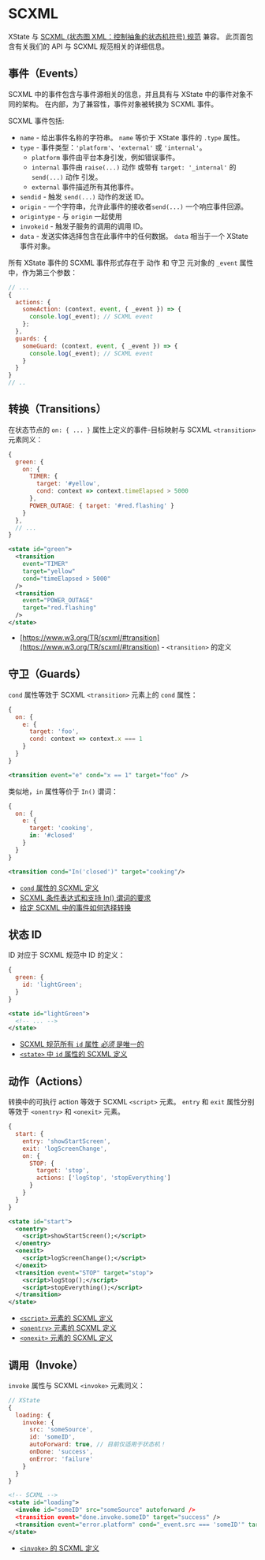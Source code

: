 # SCXML

XState 与 [SCXML (状态图 XML：控制抽象的状态机符号) 规范](https://www.w3.org/TR/scxml/) 兼容。 此页面包含有关我们的 API 与 SCXML 规范相关的详细信息。

## 事件（Events）

SCXML 中的事件包含与事件源相关的信息，并且具有与 XState 中的事件对象不同的架构。 在内部，为了兼容性，事件对象被转换为 SCXML 事件。

SCXML 事件包括:

- `name` - 给出事件名称的字符串。 `name` 等价于 XState 事件的 `.type` 属性。
- `type` - 事件类型：`'platform'`、`'external'` 或 `'internal'`。
  - `platform` 事件由平台本身引发，例如错误事件。
  - `internal` 事件由 `raise(...)`  动作 或带有 `target: '_internal'` 的 `send(...)` 动作 引发。
  - `external` 事件描述所有其他事件。
- `sendid` - 触发 `send(...)` 动作的发送 ID。
- `origin` - 一个字符串，允许此事件的接收者`send(...)` 一个响应事件回源。
- `origintype` - 与 `origin` 一起使用
- `invokeid` - 触发子服务的调用的调用 ID。
- `data` - 发送实体选择包含在此事件中的任何数据。 `data` 相当于一个 XState 事件对象。

所有 XState 事件的 SCXML 事件形式存在于 动作 和 守卫 元对象的 `_event` 属性中，作为第三个参数：

```js {4-5,9-10}
// ...
{
  actions: {
    someAction: (context, event, { _event }) => {
      console.log(_event); // SCXML event
    };
  },
  guards: {
    someGuard: (context, event, { _event }) => {
      console.log(_event); // SCXML event
    }
  }
}
// ..
```

## 转换（Transitions）

在状态节点的 `on: { ... }` 属性上定义的事件-目标映射与 SCXML `<transition>` 元素同义：

```js
{
  green: {
    on: {
      TIMER: {
        target: '#yellow',
        cond: context => context.timeElapsed > 5000
      },
      POWER_OUTAGE: { target: '#red.flashing' }
    }
  },
  // ...
}
```

```xml
<state id="green">
  <transition
    event="TIMER"
    target="yellow"
    cond="timeElapsed > 5000"
  />
  <transition
    event="POWER_OUTAGE"
    target="red.flashing"
  />
</state>
```

- [https://www.w3.org/TR/scxml/#transition](https://www.w3.org/TR/scxml/#transition) - `<transition>` 的定义

## 守卫（Guards）

`cond` 属性等效于 SCXML `<transition>` 元素上的 `cond` 属性：

```js
{
  on: {
    e: {
      target: 'foo',
      cond: context => context.x === 1
    }
  }
}
```

```xml
<transition event="e" cond="x == 1" target="foo" />
```

类似地，`in` 属性等价于 `In()` 谓词：

```js
{
  on: {
    e: {
      target: 'cooking',
      in: '#closed'
    }
  }
}
```

```xml
<transition cond="In('closed')" target="cooking"/>
```

- [`cond` 属性的 SCXML 定义](https://www.w3.org/TR/scxml/#transition)
- [SCXML 条件表达式和支持 In() 谓词的要求](https://www.w3.org/TR/scxml/#ConditionalExpressions)
- [给定 SCXML 中的事件如何选择转换](https://www.w3.org/TR/scxml/#SelectingTransitions)

## 状态 ID

ID 对应于 SCXML 规范中 ID 的定义：

```js
{
  green: {
    id: 'lightGreen';
  }
}
```

```xml
<state id="lightGreen">
  <!-- ... -->
</state>
```

- [SCXML 规范所有 `id` 属性 _必须_ 是唯一的](https://www.w3.org/TR/scxml/#IDs)
- [`<state>` 中 `id` 属性的 SCXML 定义](https://www.w3.org/TR/scxml/#state)

## 动作（Actions）

转换中的可执行 action 等效于 SCXML `<script>` 元素。 `entry` 和 `exit` 属性分别等效于 `<onentry>` 和 `<onexit>` 元素。

```js
{
  start: {
    entry: 'showStartScreen',
    exit: 'logScreenChange',
    on: {
      STOP: {
        target: 'stop',
        actions: ['logStop', 'stopEverything']
      }
    }
  }
}
```

```xml
<state id="start">
  <onentry>
    <script>showStartScreen();</script>
  </onentry>
  <onexit>
    <script>logScreenChange();</script>
  </onexit>
  <transition event="STOP" target="stop">
    <script>logStop();</script>
    <script>stopEverything();</script>
  </transition>
</state>
```

- [`<script>` 元素的 SCXML 定义](https://www.w3.org/TR/scxml/#script)
- [`<onentry>` 元素的 SCXML 定义](https://www.w3.org/TR/scxml/#onentry)
- [`<onexit>` 元素的 SCXML 定义](https://www.w3.org/TR/scxml/#onexit)

## 调用（Invoke）

`invoke` 属性与 SCXML `<invoke>` 元素同义：

```js
// XState
{
  loading: {
    invoke: {
      src: 'someSource',
      id: 'someID',
      autoForward: true, // 目前仅适用于状态机！
      onDone: 'success',
      onError: 'failure'
    }
  }
}
```

```xml
<!-- SCXML -->
<state id="loading">
  <invoke id="someID" src="someSource" autoforward />
  <transition event="done.invoke.someID" target="success" />
  <transition event="error.platform" cond="_event.src === 'someID'" target="failure" />
</state>
```

- [`<invoke>` 的 SCXML 定义](https://www.w3.org/TR/scxml/#invoke)
